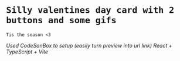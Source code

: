 # `Silly valentines day card with 2 buttons and some gifs`

`Tis the season <3`


*Used CodeSanBox to setup (easily turn preview into url link)*
*React + TypeScript + Vite*

